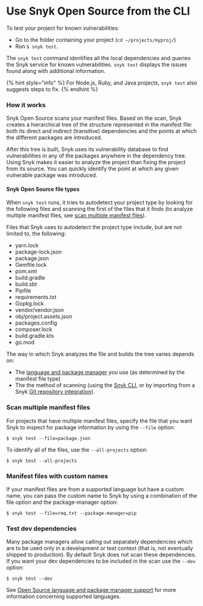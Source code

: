 # Use Snyk Open Source from the CLI

To test your project for known vulnerabilities:

* Go to the folder containing your project (`cd ~/projects/myproj/`)
* Run `$ snyk test`.

The `snyk test` command identifies all the local dependencies and queries the Snyk service for known vulnerabilities. `snyk test` displays the issues found along with additional information.

{% hint style="info" %}
For Node.js, Ruby, and Java projects, `snyk test` also suggests steps to fix.
{% endhint %}

### How it works

Snyk Open Source scans your manifest files. Based on the scan, Snyk creates a hierarchical tree of the structure represented in the manifest file: both its direct and indirect (transitive) dependencies and the points at which the different packages are introduced.

After this tree is built, Snyk uses its vulnerability database to find vulnerabilities in any of the packages anywhere in the dependency tree. Using Snyk makes it easier to analyze the project than fixing the project from its source. You can quickly identify the point at which any given vulnerable package was introduced.

#### Snyk Open Source file types

When `snyk test` runs, it tries to autodetect your project type by looking for the following files and scanning the first of the files that it finds (to analyze multiple manifest files, see [scan multiple manifest files](./#monorepos-and-projects-with-multiple-manifest-files)).

Files that Snyk uses to autodetect the project type include, but are not limited to, the following:

* yarn.lock
* package-lock.json
* package.json
* Gemfile.lock
* pom.xml
* build.gradle
* build.sbt
* Pipfile
* requirements.txt
* Gopkg.lock
* vendor/vendor.json
* obj/project.assets.json
* packages.config
* composer.lock
* build.gradle.kts
* go.mod

The way in which Snyk analyzes the file and builds the tree varies depends on:

* The [language and package manager](../../../scan-application-code/snyk-open-source/snyk-open-source-supported-languages-and-package-managers/) you use (as determined by the manifest file type)
* The the method of scanning (using the [Snyk CLI](../../../snyk-cli/), or by importing from a Snyk [Git repository integration](../../../integrations/git-repository-scm-integrations/)).

### Scan multiple manifest files

For projects that have multiple manifest files, specify the file that you want Snyk to inspect for package information by using the `--file` option:

`$ snyk test --file=package.json`

To identify all of the files, use the `--all-projects` option:

`$ snyk test --all-projects`

### Manifest files with custom names

If your manifest files are from a supported language but have a custom name, you can pass the custom name to Snyk by using a combination of the file option and the package-manager option:

`$ snyk test --file=req.txt --package-manager=pip`

### **Test dev dependencies**

Many package managers allow calling out separately dependencies which are to be used only in a development or test context (that is, not eventually shipped to production). By default Snyk does not scan these dependencies. If you want your dev dependencies to be included in the scan use the `--dev` option:

`$ snyk test --dev`

See [Open Source language and package manager support](../../../scan-application-code/snyk-open-source/snyk-open-source-supported-languages-and-package-managers/) for more information concerning supported languages.
